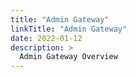 ```yaml
---
title: "Admin Gateway"
linkTitle: "Admin Gateway"
date: 2022-01-12
description: >
  Admin Gateway Overview
---
```




